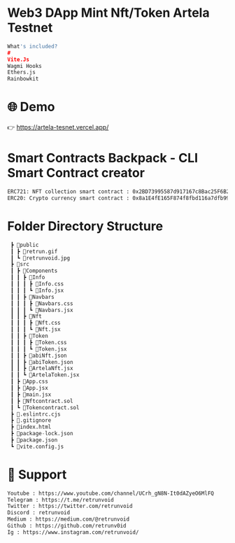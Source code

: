 # Web3 DApp Mint Nft/Token Artela Testnet

```python
What's included?
#
Vite.Js
Wagmi Hooks
Ethers.js
Rainbowkit
```
# 🌐 Demo
👉 https://artela-tesnet.vercel.app/

# Smart Contracts Backpack - CLI Smart Contract creator
```bash
ERC721: NFT collection smart contract : 0x2BD73995587d917167c8Bac25F6B259c5B72c58D 📜Nftcontract.sol
ERC20: Crypto currency smart contract : 0x8a1E4fE165F874f8fbd116a7dfb9997139058B04 📜Tokencontract.sol
```
# Folder Directory Structure
```python
 ┣ 📂public
 ┃ ┣ 📜retrun.gif
 ┃ ┗ 📜retrunvoid.jpg
 ┣ 📂src
 ┃ ┣ 📂Components
 ┃ ┃ ┣ 📂Info
 ┃ ┃ ┃ ┣ 📜Info.css
 ┃ ┃ ┃ ┗ 📜Info.jsx
 ┃ ┃ ┣ 📂Navbars
 ┃ ┃ ┃ ┣ 📜Navbars.css
 ┃ ┃ ┃ ┗ 📜Navbars.jsx
 ┃ ┃ ┣ 📂Nft
 ┃ ┃ ┃ ┣ 📜Nft.css
 ┃ ┃ ┃ ┗ 📜Nft.jsx
 ┃ ┃ ┣ 📂Token
 ┃ ┃ ┃ ┣ 📜Token.css
 ┃ ┃ ┃ ┗ 📜Token.jsx
 ┃ ┃ ┣ 📜abiNft.json
 ┃ ┃ ┣ 📜abiToken.json
 ┃ ┃ ┣ 📜ArtelaNft.jsx
 ┃ ┃ ┗ 📜ArtelaToken.jsx
 ┃ ┣ 📜App.css
 ┃ ┣ 📜App.jsx
 ┃ ┣ 📜main.jsx
 ┃ ┣ 📜Nftcontract.sol
 ┃ ┗ 📜Tokencontract.sol
 ┣ 📜.eslintrc.cjs
 ┣ 📜.gitignore
 ┣ 📜index.html
 ┣ 📜package-lock.json
 ┣ 📜package.json
 ┗ 📜vite.config.js
```
# 💬 Support
```bash
Youtube : https://www.youtube.com/channel/UCrh_gN8N-It0dAZyeO6MlFQ
Telegram : https://t.me/retrunvoid
Twitter : https://twitter.com/retrunvoid
Discord : retrunvoid
Medium : https://medium.com/@retrunvoid
Github : https://github.com/retrunv0id
Ig : https://www.instagram.com/retrunvoid/
```

